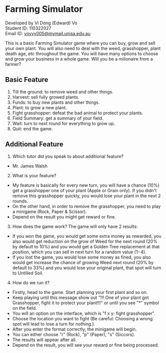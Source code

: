 # Farming Simulator
Developed by Vi Dong (Edward) Vo  
Student ID: 110322027  
Email ID: voyvy005@mymail.unisa.edu.au  
  
This is a basic Farming Simulator game where you can buy, grow and sell your own plant. You will also need to deal with the weed, grasshopper, plant death age, etc
throughout the game. You will have many options to choose and grow your business in a whole game. Will you be a milionaire from a farmer?

## Basic Feature
1. Till the ground: to remove weed and other things.
2. Harvest: sell fully growed plants.
3. Funds: to buy new plants and other things.
4. Plant: to grow a new plant.
5. Fight grasshopper: defeat the bad animal to protect your plants.
6. Field Summary: get a summary of your field.
7. Wait: turn to next round for everything to grow up.
8. Quit: end the game.

## Additional Feature
1. Which tutor did you speak to about additional feature?
- Mr. James Walsh
2. What is your feature?
- My feature is basically for every new turn, you will have a chance (10%) get a grasshopper one of your plant (Apple or Grain only). If you didn't remove this
grasshopper quickly, you would lose your plant in the next 2 rounds.
- On the other hand, in order to remove the grasshopper, you need to play a minigame (Rock, Paper & Scissor).
- Depend on the result you might get reward or fine.
3. How does the game work?
The game will only have 2 results:  
- If you won the game, you would get some extra
money as rewarded, you also would get reduction on the grow of Weed for the next round (20% by default to 10%) 
and you would get a Golden Tree replacement at that position, which you can sell in next turn for a random value ($1-$4).
- If you lost the game, you would lose some money as fined, you also would get increase the chance of growing Weed next round (20% by default to 33%)
and you would lose your original plant, that spot will turn to Untilled Soil.
4. How do we run it?
- Firstly, head to the game. Start planning your first plant and so on.
- Keep playing until this message show out "!!! One of your plant got Grasshopper, fight it to protect your plant!!!" 
or until you see "*" symbol on the field.
- You will an option on the interface, which is "f x y: fight grasshopper".
- Choose the location you want to fight (Be careful: Choosing a wrong spot will lead to lose a turn for nothing.).
- After you enter the format correctly, the minigame will begin.
- You can either choose "r" (Rock), "p" (Paper), "s" (Siccors).
- The results will appear after all.
- Depend on the result, you will see your reward or fine being processed.
